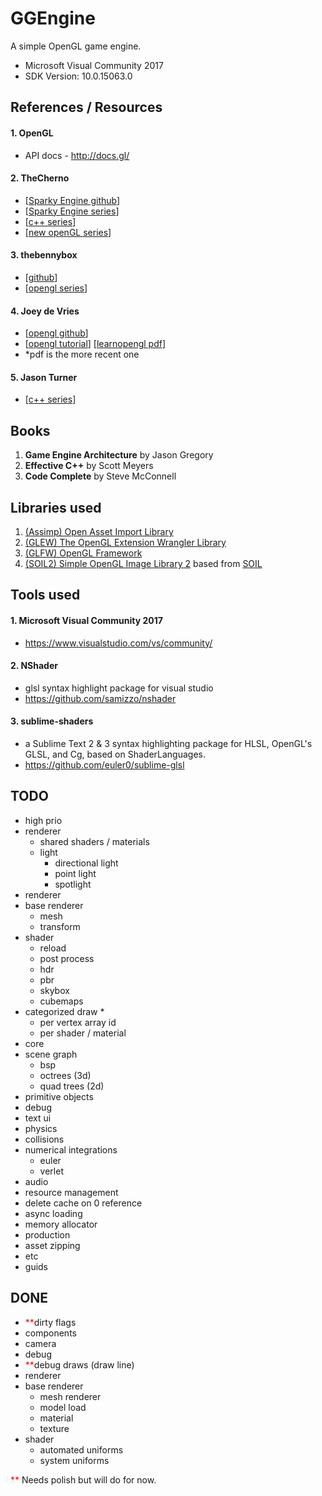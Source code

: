 # GGEngine #
A simple OpenGL game engine.
* Microsoft Visual Community 2017
 * SDK Version: 10.0.15063.0


## References / Resources ##
#### 1. OpenGL ####
* API docs - http://docs.gl/

#### 2. TheCherno ####
* [[Sparky Engine github](https://github.com/TheCherno/Sparky)]
* [[Sparky Engine series](https://www.youtube.com/watch?v=vWU8EltWTfM&list=PLlrATfBNZ98fqE45g3jZA_hLGUrD4bo6_)]
* [[c++ series](https://www.youtube.com/watch?v=18c3MTX0PK0&list=PLlrATfBNZ98dudnM48yfGUldqGD0S4FFb)]
* [[new openGL series](https://www.youtube.com/watch?v=W3gAzLwfIP0&list=PLlrATfBNZ98foTJPJ_Ev03o2oq3-GGOS2)]

#### 3. thebennybox ####
* [[github](https://github.com/BennyQBD)]
* [[opengl series](https://www.youtube.com/watch?v=ss3AnSxJ2X8&list=PLEETnX-uPtBXP_B2yupUKlflXBznWIlL5)]

#### 4. Joey de Vries ####
* [[opengl github](https://github.com/JoeyDeVries/LearnOpenGL)]
* [[opengl tutorial](https://learnopengl.com/)]  [[learnopengl pdf](https://learnopengl.com/book/learnopengl_book.pdf)]
 * \*pdf is the more recent one

#### 5. Jason Turner ####
* [[c++ series](https://www.youtube.com/channel/UCxHAlbZQNFU2LgEtiqd2Maw)]


## Books ##
1. **Game Engine Architecture** by Jason Gregory
2. **Effective C++** by Scott Meyers
3. **Code Complete** by Steve McConnell


## Libraries used ##
1. [(Assimp) Open Asset Import Library](http://www.assimp.org/)
2. [(GLEW) The OpenGL Extension Wrangler Library](http://glew.sourceforge.net/)
3. [(GLFW) OpenGL Framework](http://www.glfw.org/)
4. [(SOIL2) Simple OpenGL Image Library 2](https://bitbucket.org/SpartanJ/soil2) based from [SOIL](http://www.lonesock.net/soil.html)


## Tools used ##
#### 1. Microsoft Visual Community 2017 ####
* https://www.visualstudio.com/vs/community/

#### 2. NShader ####
* glsl syntax highlight package for visual studio
* https://github.com/samizzo/nshader

#### 3. sublime-shaders ####
* a Sublime Text 2 & 3 syntax highlighting package for HLSL, OpenGL's GLSL, and Cg, based on ShaderLanguages.
* https://github.com/euler0/sublime-glsl


## TODO ##
* high prio
 * renderer
   * shared shaders / materials
   * light
     * directional light
     * point light
     * spotlight
* renderer
 * base renderer
   * mesh
   * transform
 * shader
   * reload
   * post process
   * hdr
   * pbr
   * skybox
   * cubemaps
 * categorized draw *
   * per vertex array id
   * per shader / material
* core
 * scene graph
   * bsp
   * octrees (3d)
   * quad trees (2d)
 * primitive objects
* debug
 * text ui
* physics
 * collisions
 * numerical integrations
   * euler
   * verlet
* audio
* resource management
 * delete cache on 0 reference
 * async loading
 * memory allocator
* production
 * asset zipping
* etc
 * guids

## DONE ##
* <span style="color:red">\*\*</span>dirty flags
* components
 * camera
* debug
 * <span style="color:red">\*\*</span>debug draws (draw line)
* renderer
 * base renderer
   * mesh renderer
   * model load
   * material
   * texture
 * shader
   * automated uniforms
   * system uniforms

<span style="color:red">\*\*</span> Needs polish but will do for now.